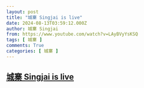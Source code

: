 ```yaml
---
layout: post
title: "城寨 Singjai is live"
date: 2024-08-13T03:59:12.000Z
author: 城寨 Singjai
from: https://www.youtube.com/watch?v=LAyBVyYsKSQ
tags: [ 城寨 ]
comments: True
categories: [ 城寨 ]
---
```

<!--1723521552000-->
[城寨 Singjai is live](https://www.youtube.com/watch?v=LAyBVyYsKSQ)
------

<div>

</div>
